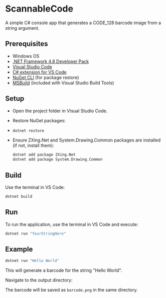 # ScannableCode

A simple C# console app that generates a CODE_128 barcode image from a string argument.

## Prerequisites

- Windows OS
- [.NET Framework 4.8 Developer Pack](https://dotnet.microsoft.com/en-us/download/dotnet-framework/net48)
- [Visual Studio Code](https://code.visualstudio.com/)
- [C# extension for VS Code](https://marketplace.visualstudio.com/items?itemName=ms-dotnettools.csharp)
- [NuGet CLI](https://learn.microsoft.com/en-us/nuget/install-nuget-client-tools) (for package restore)
- [MSBuild](https://learn.microsoft.com/en-us/visualstudio/msbuild/msbuild) (included with Visual Studio Build Tools)

## Setup

- Open the project folder in Visual Studio Code.
- Restore NuGet packages:

-  ```bash
   dotnet restore
   ```
- Ensure ZXing.Net and System.Drawing.Common packages are installed (if not, install them):

   ```bash
   dotnet add package ZXing.Net
   dotnet add package System.Drawing.Common
   ```

## Build

Use the terminal in VS Code:

```bash
dotnet build
```

## Run

To run the application, use the terminal in VS Code and execute:
```bash
dotnet run "YourStringHere"
```
## Example
```bash
dotnet run "Hello World"
```
This will generate a barcode for the string "Hello World".

Navigate to the output directory:

The barcode will be saved as `barcode.png` in the same directory.